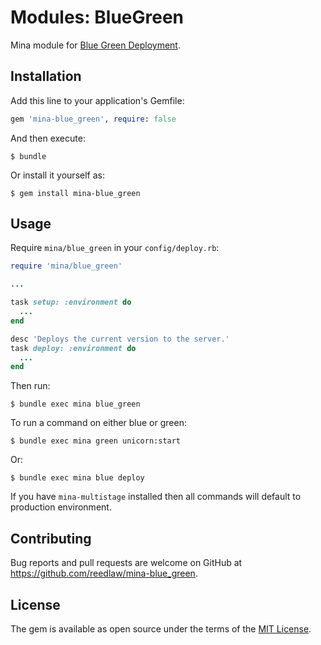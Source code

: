 # Modules: BlueGreen

Mina module for [Blue Green Deployment](http://martinfowler.com/bliki/BlueGreenDeployment.html).

## Installation

Add this line to your application's Gemfile:

```ruby
gem 'mina-blue_green', require: false
```

And then execute:

    $ bundle

Or install it yourself as:

    $ gem install mina-blue_green

## Usage

Require `mina/blue_green` in your `config/deploy.rb`:

```rb
require 'mina/blue_green'

...

task setup: :environment do
  ...
end

desc 'Deploys the current version to the server.'
task deploy: :environment do
  ...
end
```

Then run:

```shell
$ bundle exec mina blue_green
```

To run a command on either blue or green:

```shell
$ bundle exec mina green unicorn:start
```

Or:

```shell
$ bundle exec mina blue deploy
```

If you have `mina-multistage` installed then all commands will default to production environment.

## Contributing

Bug reports and pull requests are welcome on GitHub at https://github.com/reedlaw/mina-blue_green.


## License

The gem is available as open source under the terms of the [MIT License](http://opensource.org/licenses/MIT).

